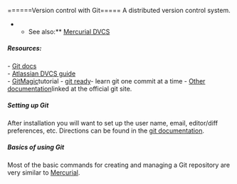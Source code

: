 ======Version control with Git===== A distributed version control
system.

-   -   See also:\*\* [Mercurial DVCS](procedures:mercurial "wikilink")

##### Resources:

- [Git docs](http://git-scm.com/documentation "wikilink")\
- [Atlassian DVCS
guide](http://www.atlassian.com/dvcs/overview?utm_source=bac-callout&utm_medium=text&utm_content=why-git&utm_campaign=atlassian-dvcs "wikilink")\
- [GitMagic](http://www-cs-students.stanford.edu/~blynn/gitmagic/ "wikilink")tutorial
- [git
ready](http://gitready.com/ "wikilink")- learn git one commit at a time
- [Other
documentation](http://git-scm.com/documentation "wikilink")linked at the official git site.

##### Setting up Git

After installation you will want to set up the user name, email,
editor/diff preferences, etc. Directions can be found in the [git
documentation](http://git-scm.com/book/en/Getting-Started-First-Time-Git-Setup "wikilink").

##### Basics of using Git

Most of the basic commands for creating and managing a Git repository
are very similar to [Mercurial](mercurial "wikilink").
